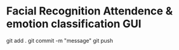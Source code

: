 # Facial Recognition Attendence & emotion classification GUI
git add .
git commit -m "message"
git push

